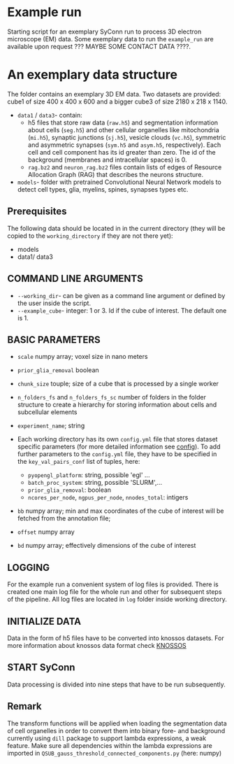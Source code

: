 # Example run

Starting script for an exemplary SyConn run to process 3D electron 
microscope (EM) data. Some exemplary data to run the `example_run`
are available upon request 
??? MAYBE SOME CONTACT DATA ????. 

# An exemplary data structure
The folder contains an exemplary 3D EM data.
Two datasets are provided: cube1 of size 400 x 400 x 600 and 
a bigger cube3 of size 2180 x 218 x 1140.
* `data1` / `data3`- contain: 
    * h5 files that store raw data (`raw.h5`) and
    segmentation information about cells (`seg.h5`) and other cellular 
    organelles like mitochondria (`mi.h5`), synaptic junctions (`sj.h5`), 
    vesicle clouds (`vc.h5`), symmetric and asymmetric synapses (`sym.h5` and 
    `asym.h5`, respectively). Each cell and cell component has its id greater than zero.
    The id of the background (membranes and intracellular spaces) is 0. 
    * `rag.bz2` and `neuron_rag.bz2` files contain lists of edges of
    Resource Allocation Graph (RAG) that describes the neurons structure.
* `models`- folder with pretrained Convolutional Neural Network models 
to detect cell types, glia, myelins, spines, synapses types etc. 


## Prerequisites
The following data should be located in in the current directory 
(they will be copied to the `working_directory` if they are not 
there yet):
* models 
* data1/ data3

## COMMAND LINE ARGUMENTS
* `--working_dir`- can be given as a command line argument or defined 
by the user inside the script.  
* `--example_cube`- integer: 1 or 3. Id if the cube of interest. 
The default one is 1.


## BASIC PARAMETERS
* `scale` numpy array; voxel size in nano meters
* `prior_glia_removal` boolean
* `chunk_size` touple; size of a cube that is processed by a single worker
* `n_folders_fs` and `n_folders_fs_sc` number of folders in the folder structure
to create a hierarchy for storing information about cells and subcellular elements
* `experiment_name`; string
* Each working directory has its own `config.yml` file that stores dataset 
specific parameters (for more detailed information see [config](config.md)).
To add further parameters to the `config.yml` file, they have to be specified
in the `key_val_pairs_conf` list of tuples, here:
    * `pyopengl_platform`: string, possible 'egl' ... 
    * `batch_proc_system`: string, possible 'SLURM',...
    * `prior_glia_removal`: boolean
    * `ncores_per_node`, `ngpus_per_node`, `nnodes_total`: intigers

* `bb` numpy array; min and max coordinates of the cube of interest will 
be fetched from the annotation file;
* `offset` numpy array
* `bd` numpy array; effectively dimensions of the cube of interest


## LOGGING
For the example run a convenient system of log files is provided.
There is created one main log file for the whole run and other for 
subsequent steps of the pipeline.
All log files are located in `log` folder inside working directory.

## INITIALIZE DATA
Data in the form of h5 files have to be converted into knossos datasets. 
For more information about knossos data format check [KNOSSOS](http://knossostool.org/)

## START SyConn
Data processing is divided into nine steps that have to be run subsequently.

## Remark

The transform functions will be applied when loading the segmentation 
data of cell organelles in order to convert them into binary fore- and 
background currently using `dill` package to support lambda expressions, 
a weak feature. 
Make sure all dependencies within the lambda expressions are imported 
in `QSUB_gauss_threshold_connected_components.py` (here: numpy)